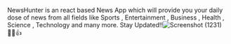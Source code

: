 NewsHunter is an react based News App which will provide you your daily dose of news from all fields like Sports , Entertainment , Business , Health , Science , Technology and many more.
Stay Updated!!![Screenshot (1231)](https://user-images.githubusercontent.com/77687635/177946871-d190fd73-ce5b-4a61-9e18-97ffb2d287ec.png)
✌🏿👍
